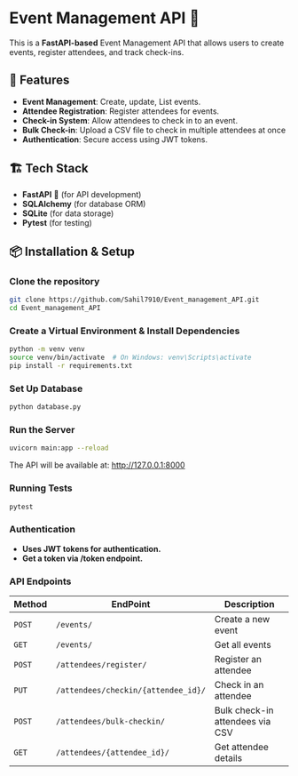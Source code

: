 # Event Management API 🎉

This is a **FastAPI-based** Event Management API that allows users to create events, register attendees, and track check-ins.

## 🚀 Features
- **Event Management**: Create, update, List events.
- **Attendee Registration**: Register attendees for events.
- **Check-in System**: Allow attendees to check in to an event.
- **Bulk Check-in**: Upload a CSV file to check in multiple attendees at once
- **Authentication**: Secure access using JWT tokens.

## 🏗️ Tech Stack
- **FastAPI** 🚀 (for API development)
- **SQLAlchemy** (for database ORM)
- **SQLite** (for data storage)
- **Pytest** (for testing)


## 📦 Installation & Setup

###  Clone the repository
```sh
git clone https://github.com/Sahil7910/Event_management_API.git
cd Event_management_API
```

### Create a Virtual Environment & Install Dependencies
```sh
python -m venv venv
source venv/bin/activate  # On Windows: venv\Scripts\activate
pip install -r requirements.txt

```

###  Set Up Database
```sh
python database.py
```

###  Run the Server
```sh
uvicorn main:app --reload
```
The API will be available at: http://127.0.0.1:8000

### Running Tests
```sh
pytest
```

### Authentication
- **Uses JWT tokens for authentication.**
- **Get a token via /token endpoint.**

### API Endpoints
| Method       | EndPoint          | Description                                   |
|--------------|------------------ |-----------------------------------------------|
| `POST`       | `/events/`        | Create a new event                 |
|  `GET`       | `/events/`            | Get all events                                        |
|  `POST`      | `/attendees/register/`        | Register an attendee                                        |
|  `PUT`       | `/attendees/checkin/{attendee_id}/`      | Check in an attendee                                  |
|  `POST`      | `/attendees/bulk-checkin/`        | 	Bulk check-in attendees via CSV                                    |
|  `GET`       | `/attendees/{attendee_id}/`   | Get attendee details                                    |




 
